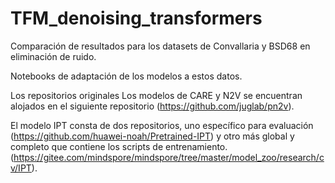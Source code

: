 # TFM_denoising_transformers

Comparación de resultados para los datasets de Convallaria y BSD68 en eliminación de ruido.

Notebooks de adaptación de los modelos a estos datos.

Los repositorios originales
Los modelos de CARE y N2V se encuentran alojados en el siguiente repositorio (https://github.com/juglab/pn2v). 

El modelo IPT consta de dos repositorios, uno específico para evaluación (https://github.com/huawei-noah/Pretrained-IPT) y 
otro más global y completo que contiene los scripts de entrenamiento. (https://gitee.com/mindspore/mindspore/tree/master/model_zoo/research/cv/IPT). 
